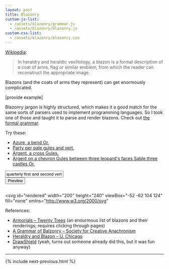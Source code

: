 ```yaml
---
layout: post
title: Blazonry
custom-js-list:
  - /assets/blazonry/grammar.js
  - /assets/blazonry/blazonry.js
custom-css-list:
  - /assets/blazonry/blazonry.css
---
```


[Wikipedia](https://en.wikipedia.org/wiki/Blazon):

> In heraldry and heraldic vexillology, a blazon is a formal description of a coat of arms, flag or similar emblem, from which the reader can reconstruct the appropriate image.

Blazons (and the coats of arms they represent) can get enormously complicated.

[provide example]

Blazonry jargon is highly structured, which makes it a good match for the same sorts of parsers used to implement programming languages. So I took one of those and taught it to parse and render blazons. Check out [the formal grammar](/assets/blazonry/grammar.txt).

Try these:

<!-- TODO: Use more famous ones! -->

- <a class="example" href="#">Azure, a bend Or.</a>
- <a class="example" href="#">Party per pale gules and vert.</a>
- <a class="example" href="#">Argent, a cross Gules.</a>
- <a class="example" href="#">Argent on a chevron Gules between three leopard's faces Sable three castles Or.</a>

<div class="center">
  <form id="form">
    <input type="text" id="blazon-input" value="quarterly first and second vert third and fourth argent">
    <br>
    <button type="submit">
    Preview
    </button>
  </form>

  <pre id="error"></pre>

  <svg
    id="rendered"
    width="200"
    height="240"
    viewBox="-52 -62 104 124"
    fill="none"
    xmlns="http://www.w3.org/2000/svg"
  ></svg>
</div>

References:

- [Armorials – Twenty Trees](https://www.twentytrees.co.uk/Guest/General/Thing/Heraldry.html?Armorials) (an enourmous list of blazons and their renderings; requires clicking through pages)
- [A Grammar of Balzonry – Society for Creative Anachronism](http://heraldry.sca.org/armory/bruce.html)
- [Heraldry and Blazon – U. Chicago](https://penelope.uchicago.edu/~grout/encyclopaedia_romana/britannia/anglo-saxon/flowers/heraldry.html)
- [DrawShield](https://drawshield.net/index.html) (yeah, turns out someone already did this, but it was fun anyway)

-------------------------------------------------------------------------------

{% include next-previous.html %}
